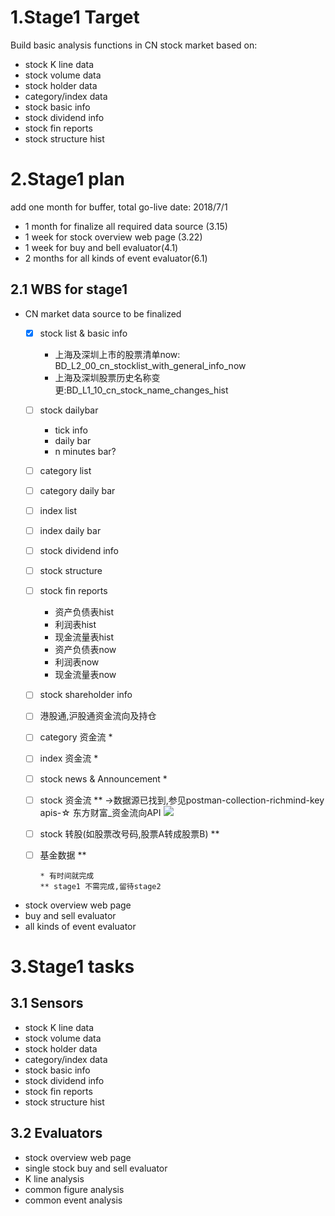 # 1.Stage1 Target
Build basic analysis functions in CN stock market based on:
+ stock K line data
+ stock volume data
+ stock holder data
+ category/index data
+ stock basic info
+ stock dividend info
+ stock fin reports
+ stock structure hist

# 2.Stage1 plan
add one month for buffer, total go-live date: 2018/7/1
+ 1 month for finalize all required data source (3.15)
+ 1 week for stock overview web page (3.22)
+ 1 week for buy and bell evaluator(4.1)
+ 2 months for all kinds of event evaluator(6.1)

## 2.1 WBS for stage1
+ CN market data source to be finalized
  - [x] stock list & basic info
      - 上海及深圳上市的股票清单now: BD_L2_00_cn_stocklist_with_general_info_now
      - 上海及深圳股票历史名称变更:BD_L1_10_cn_stock_name_changes_hist
  - [ ] stock dailybar
      - tick info
      - daily bar
      - n minutes bar?
  - [ ] category list
  - [ ] category daily bar
  - [ ] index list
  - [ ] index daily bar
  - [ ] stock dividend info
  - [ ] stock structure
  - [ ] stock fin reports
      - 资产负债表hist
      - 利润表hist
      - 现金流量表hist
      - 资产负债表now
      - 利润表now
      - 现金流量表now      
  - [ ] stock shareholder info
  - [ ] 港股通,沪股通资金流向及持仓 
  - [ ] category 资金流 *
  - [ ] index 资金流 *
  - [ ] stock news & Announcement *
  - [ ] stock 资金流 **  ->数据源已找到,参见postman-collection-richmind-key apis-☆ 东方财富_资金流向API
        ![](https://i.imgur.com/zJHzcce.png)
  - [ ] stock 转股(如股票改号码,股票A转成股票B) **
  - [ ] 基金数据 **
  
        * 有时间就完成
        ** stage1 不需完成,留待stage2 
+ stock overview web page 
+ buy and sell evaluator
+ all kinds of event evaluator


# 3.Stage1 tasks
## 3.1 Sensors
+ stock K line data
+ stock volume data
+ stock holder data
+ category/index data
+ stock basic info
+ stock dividend info
+ stock fin reports
+ stock structure hist

## 3.2 Evaluators
+ stock overview web page
+ single stock buy and sell evaluator
+ K line analysis
+ common figure analysis
+ common event analysis